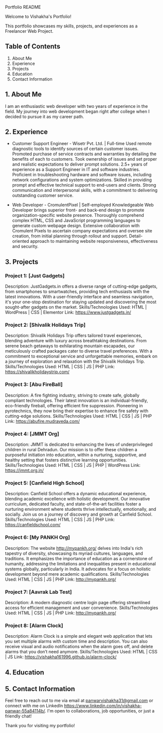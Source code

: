 Portfolio README

Welcome to Vishakha's Portfolio!

This portfolio showcases my skills, projects, and experiences as a Freelancer Web Project.

## Table of Contents

1. About Me
2. Experience
3. Projects
4. Education
5. Contact Information

## 1. About Me

I am an enthusiastic web developer with two years of experience in the field. My journey into web development began right after college when I decided to pursue it as my career path.

## 2. Experience

- Customer Support Engineer - Wisetr Pvt. Ltd. | Full-time
  Used remote diagnostic tools to identify sources of certain customer issues. Promoted purchase of service contracts and warranties by detailing the benefits of each to customers. Took ownership of issues and set proper and realistic expectations to deliver prompt solutions. 2.5+ years of experience as a Support Engineer in IT and software industries. Proficient in troubleshooting hardware and software issues, including network configurations and system optimizations. Skilled in providing prompt and effective technical support to end-users and clients. Strong communication and interpersonal skills, with a commitment to delivering outstanding customer service.  

- Web Developer - CromulentPixel | Self-employed
  Knowledgeable Web Developer brings superior front- and back-end design to promote organization-specific website presence. Thoroughly comprehend complex HTML, CSS and JavaScript programming languages to generate custom webpage design. Extensive collaboration with Cromulent Pixels to ascertain company expectations and oversee site creation, from initial planning through rollout and support. Detail-oriented approach to maintaining website responsiveness, effectiveness and security.

## 3. Projects

### Project 1: [Just Gadgets]

Description: JustGadgets.in offers a diverse range of cutting-edge gadgets, from smartphones to smartwatches, providing tech enthusiasts with the latest innovations. With a user-friendly interface and seamless navigation, it's your one-stop destination for staying updated and discovering the most sought-after gadgets on the market.
Skills/Technologies Used: HTML | WordPress | CSS | Elementor
Link: https://www.justgadgets.in/

### Project 2: [Shivalik Holidays Trip]

Description: Shivalik Holidays Trip offers tailored travel experiences, blending adventure with luxury across breathtaking destinations. From serene beach getaways to exhilarating mountain escapades, our meticulously crafted packages cater to diverse travel preferences. With a commitment to exceptional service and unforgettable memories, embark on a journey of exploration and relaxation with the Shivalik Holidays Trip.
Skills/Technologies Used: HTML | CSS | JS | PHP
Link: https://shivalikholidaystrip.com/

### Project 3: [Abu FireBall]

Description: A fire fighting industry, striving to create safe, globally compliant technologies. Their latest innovation is an individual-friendly, eco-friendly fireball, offering efficient fire suppression. Pioneering in pyrotechnics, they now bring their expertise to enhance fire safety with cutting-edge solutions.
Skills/Technologies Used: HTML | CSS | JS | PHP
Link: https://abufire.mudraveda.com/

### Project 4: [JMMT Org]

Description: JMMT is dedicated to enhancing the lives of underprivileged children in rural Dehradun. Our mission is to offer these children a purposeful initiation into education, within a nurturing, supportive, and healthy setting that fosters distinctive learning opportunities.
Skills/Technologies Used: HTML | CSS | JS | PHP | WordPress
Link: https://jmmt.org.in/

### Project 5: [Canfield High School]

Description: Canfield School offers a dynamic educational experience, blending academic excellence with holistic development. Our innovative curriculum, dedicated faculty, and state-of-the-art facilities foster a nurturing environment where students thrive intellectually, emotionally, and socially. Join us on a journey of discovery and growth at Canfield School.
Skills/Technologies Used: HTML | CSS | JS | PHP
Link: https://canfieldschool.com/

### Project 6: [My PANKH Org]

Description: The website http://mypankh.org/ delves into India's rich tapestry of diversity, showcasing its myriad cultures, languages, and traditions. It emphasizes the importance of education as a cornerstone of humanity, addressing the limitations and inequalities present in educational systems globally, particularly in India. It advocates for a focus on holistic development beyond mere academic qualifications.
Skills/Technologies Used: HTML | CSS | JS | PHP
Link: http://mypankh.org/

### Project 7: [Aavrak Lab Test]

Description: A modern diagnostic centre login page offering streamlined access for efficient management and user convenience.
Skills/Technologies Used: HTML | CSS | JS | PHP
Link: http://mypankh.org/

### Project 8: [Alarm Clock]

Description: Alarm Clock is a simple and elegant web application that lets you set multiple alarms with custom time and description. You can also receive visual and audio notifications when the alarm goes off, and delete alarms that you don’t need anymore.
Skills/Technologies Used: HTML | CSS | JS
Link: https://vishakha161996.github.io/alarm-clock/


## 4. Education

## 5. Contact Information

Feel free to reach out to me via email at panwarvishakha31@gmail.com or connect with me on LinkedIn https://www.linkedin.com/in/vishakha-panwar-55a84114b/. I'm open to collaborations, job opportunities, or just a friendly chat!

Thank you for visiting my portfolio!